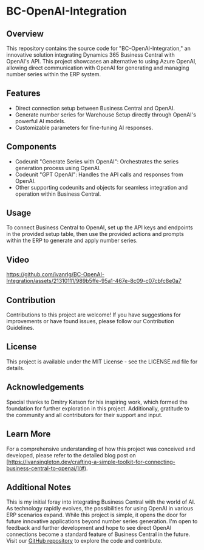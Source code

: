 # BC-OpenAI-Integration

## Overview
This repository contains the source code for "BC-OpenAI-Integration," an innovative solution integrating Dynamics 365 Business Central with OpenAI's API. This project showcases an alternative to using Azure OpenAI, allowing direct communication with OpenAI for generating and managing number series within the ERP system.

## Features
- Direct connection setup between Business Central and OpenAI.
- Generate number series for Warehouse Setup directly through OpenAI's powerful AI models.
- Customizable parameters for fine-tuning AI responses.

## Components
- Codeunit "Generate Series with OpenAI": Orchestrates the series generation process using OpenAI.
- Codeunit "GPT OpenAI": Handles the API calls and responses from OpenAI.
- Other supporting codeunits and objects for seamless integration and operation within Business Central.

## Usage
To connect Business Central to OpenAI, set up the API keys and endpoints in the provided setup table, then use the provided actions and prompts within the ERP to generate and apply number series.

## Video
https://github.com/ivanrlg/BC-OpenAI-Integration/assets/21310111/989b5ffe-95a1-467e-8c09-c07cbfc8e0a7

## Contribution
Contributions to this project are welcome! If you have suggestions for improvements or have found issues, please follow our Contribution Guidelines.

## License
This project is available under the MIT License - see the LICENSE.md file for details.

## Acknowledgements
Special thanks to Dmitry Katson for his inspiring work, which formed the foundation for further exploration in this project. Additionally, gratitude to the community and all contributors for their support and input.

## Learn More
For a comprehensive understanding of how this project was conceived and developed, please refer to the detailed blog post on [https://ivansingleton.dev/crafting-a-simple-toolkit-for-connecting-business-central-to-openai/](#).

## Additional Notes
This is my initial foray into integrating Business Central with the world of AI. As technology rapidly evolves, the possibilities for using OpenAI in various ERP scenarios expand. While this project is simple, it opens the door for future innovative applications beyond number series generation. I'm open to feedback and further development and hope to see direct OpenAI connections become a standard feature of Business Central in the future. Visit our [GitHub repository](#) to explore the code and contribute.

